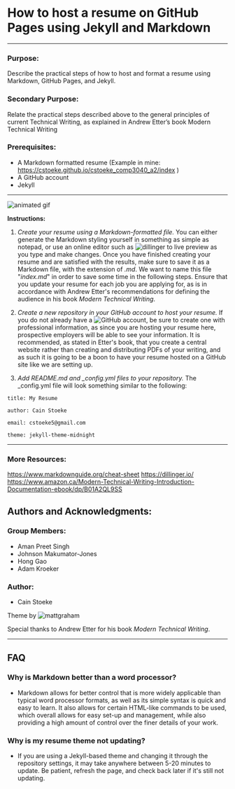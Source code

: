 # How to host a resume on GitHub Pages using Jekyll and Markdown
- - - 
### Purpose: 
Describe the practical steps of how to host and format a resume using Markdown, GitHub Pages, and Jekyll.
### Secondary Purpose: 
Relate the practical steps described above to the general principles of current Technical Writing, as explained in Andrew Etter’s book Modern Technical Writing
### Prerequisites: 
- A Markdown formatted resume (Example in mine: https://cstoeke.github.io/cstoeke_comp3040_a2/index )
- A GitHub account
- Jekyll 

- - -
![animated gif](https://media.giphy.com/media/2WD7iXievQaqFm2T7p/giphy.gif)

**Instructions:**

1.  *Create your resume using a Markdown-formatted file.* You can either generate the Markdown styling yourself in something as simple as notepad, or use an online editor such as ![dillinger](https://dillinger.io/) to live preview as you type and make changes. Once you have finished creating your resume and are satisfied with the results, make sure to save it as a Markdown file, with the extension of *.md*. We want to name this file "*index.md*" in order to save some time in the following steps. Ensure that you update your resume for each job you are applying for, as is in accordance with Andrew Etter's recommendations for defining the audience in his book *Modern Technical Writing*. 

2.  *Create a new repository in your GitHub account to host your resume.* If you do not already have a ![GitHub](https://github.com) account, be sure to create one with professional information, as since you are hosting your resume here, prospective employers will be able to see your information. It is recommended, as stated in Etter's book, that you create a central website rather than creating and distributing PDFs of your writing, and as such it is going to be a boon to have your resume hosted on a GitHub site like we are setting up.

3.  *Add README.md and _config.yml files to your repository.* The _config.yml file will look something similar to the following: 

`title: My Resume`

`author: Cain Stoeke`

`email: cstoeke5@gmail.com`

`theme: jekyll-theme-midnight`

- - -
### More Resources: 
https://www.markdownguide.org/cheat-sheet
https://dillinger.io/
https://www.amazon.ca/Modern-Technical-Writing-Introduction-Documentation-ebook/dp/B01A2QL9SS

## Authors and Acknowledgments: 
### Group Members: 
- Aman Preet Singh
- Johnson Makumator-Jones
- Hong Gao
- Adam Kroeker

### Author: 
- Cain Stoeke

Theme by ![mattgraham](https://twitter.com/mattgraham)

Special thanks to Andrew Etter for his book *Modern Technical Writing*.


- - -
## FAQ

### Why is Markdown better than a word processor?  
- Markdown allows for better control that is more widely applicable than typical word processor formats, as well as its simple syntax is quick and easy to learn. It also allows for certain HTML-like commands to be used, which overall allows for easy set-up and management, while also providing a high amount of control over the finer details of your work.

### Why is my resume theme not updating?  
- If you are using a Jekyll-based theme and changing it through the repository settings, it may take anywhere between 5-20 minutes to update. Be patient, refresh the page, and check back later if it's still not updating. 
